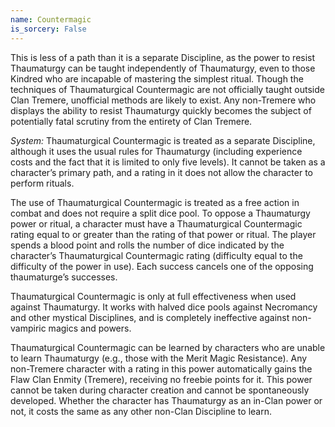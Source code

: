 ```yaml
---
name: Countermagic
is_sorcery: False
---
```


This is less of a path than it is a separate Discipline, as the power to resist Thaumaturgy can be taught independently of Thaumaturgy, even to those Kindred who are incapable of mastering the simplest ritual. Though the techniques of Thaumaturgical Countermagic are not officially taught outside Clan Tremere, unofficial methods are likely to exist. Any non-Tremere who displays the ability to resist Thaumaturgy quickly becomes the subject of potentially fatal scrutiny from the entirety of Clan Tremere.

_System:_ Thaumaturgical Countermagic is treated as a separate Discipline, although it uses the usual rules for Thaumaturgy (including experience costs and the fact that it is limited to only five levels). It cannot be taken as a character’s primary path, and a rating in it does not allow the character to perform rituals.

The use of Thaumaturgical Countermagic is treated as a free action in combat and does not require a split dice pool. To oppose a Thaumaturgy power or ritual, a character must have a Thaumaturgical Countermagic rating equal to or greater than the rating of that power or ritual. The player spends a blood point and rolls the number of dice indicated by the character’s Thaumaturgical Countermagic rating (difficulty equal to the difficulty of the power in use). Each success cancels one of the opposing thaumaturge’s successes.

Thaumaturgical Countermagic is only at full effectiveness when used against Thaumaturgy. It works with halved dice pools against Necromancy and other mystical Disciplines, and is completely ineffective against non-vampiric magics and powers.

Thaumaturgical Countermagic can be learned by characters who are unable to learn Thaumaturgy (e.g., those with the Merit Magic Resistance). Any non-Tremere character with a rating in this power automatically gains the Flaw Clan Enmity (Tremere), receiving no freebie points for it. This power cannot be taken during character creation and cannot be spontaneously developed. Whether the character has Thaumaturgy as an in-Clan power or not, it costs the same as any other non-Clan Discipline to learn.

